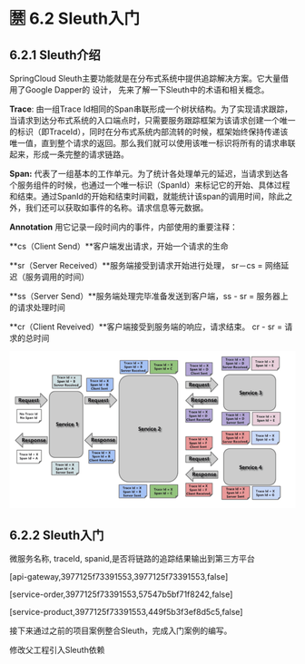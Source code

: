 # 🈲 6.2 Sleuth入门

## 6.2.1 Sleuth介绍

SpringCloud Sleuth主要功能就是在分布式系统中提供追踪解决方案。它大量借用了Google Dapper的 设计， 先来了解一下Sleuth中的术语和相关概念。

**Trace**: 由一组Trace Id相同的Span串联形成一个树状结构。为了实现请求跟踪，当请求到达分布式系统的入口端点时，只需要服务跟踪框架为该请求创建一个唯一的标识（即TraceId），同时在分布式系统内部流转的时候，框架始终保持传递该唯一值，直到整个请求的返回。那么我们就可以使用该唯一标识将所有的请求串联起来，形成一条完整的请求链路。

**Span:** 代表了一组基本的工作单元。为了统计各处理单元的延迟，当请求到达各个服务组件的时候，也通过一个唯一标识（SpanId）来标记它的开始、具体过程和结束。通过SpanId的开始和结束时间戳，就能统计该span的调用时间，除此之外，我们还可以获取如事件的名称。请求信息等元数据。

**Annotation** 用它记录一段时间内的事件，内部使用的重要注释：

&#x20;**cs（Client Send）**客户端发出请求，开始一个请求的生命&#x20;

**sr（Server Received）**服务端接受到请求开始进行处理， sr－cs = 网络延迟（服务调用的时间）&#x20;

**ss（Server Send）**服务端处理完毕准备发送到客户端，ss - sr = 服务器上的请求处理时间&#x20;

**cr（Client Reveived）**客户端接受到服务端的响应，请求结束。 cr - sr = 请求的总时间

![](<../.gitbook/assets/image (37).png>)

## 6.2.2 Sleuth入门

微服务名称, traceId, spanid,是否将链路的追踪结果输出到第三方平台&#x20;

\[api-gateway,3977125f73391553,3977125f73391553,false]&#x20;

\[service-order,3977125f73391553,57547b5bf71f8242,false]&#x20;

\[service-product,3977125f73391553,449f5b3f3ef8d5c5,false]&#x20;

接下来通过之前的项目案例整合Sleuth，完成入门案例的编写。&#x20;

修改父工程引入Sleuth依赖


